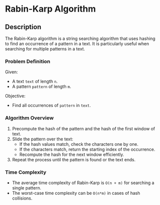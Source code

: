 # Rabin-Karp Algorithm

## Description

The Rabin-Karp algorithm is a string searching algorithm that uses hashing to find an occurrence of a pattern in a text. It is particularly useful when searching for multiple patterns in a text.

### Problem Definition

Given:
- A text `text` of length `n`.
- A pattern `pattern` of length `m`.

Objective:
- Find all occurrences of `pattern` in `text`.

### Algorithm Overview

1. Precompute the hash of the pattern and the hash of the first window of text.
2. Slide the pattern over the text:
   - If the hash values match, check the characters one by one.
   - If the characters match, return the starting index of the occurrence.
   - Recompute the hash for the next window efficiently.
3. Repeat the process until the pattern is found or the text ends.

### Time Complexity

- The average time complexity of Rabin-Karp is `O(n + m)` for searching a single pattern.
- The worst-case time complexity can be `O(n*m)` in cases of hash collisions.

